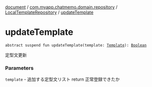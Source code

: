 [document](../../index.md) / [com.myapp.chatmemo.domain.repository](../index.md) / [LocalTemplateRepository](index.md) / [updateTemplate](./update-template.md)

# updateTemplate

`abstract suspend fun updateTemplate(template: `[`Template`](../../com.myapp.chatmemo.domain.model.entity/-template/index.md)`): `[`Boolean`](https://kotlinlang.org/api/latest/jvm/stdlib/kotlin/-boolean/index.html)

定型文更新

### Parameters

`template` - 追加する定型文リスト
return 正常登録できたか